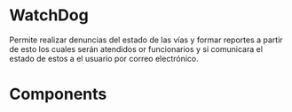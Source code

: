 # WatchDog
Permite realizar denuncias
del estado de las vías y formar reportes a partir de esto
los cuales serán atendidos or funcionarios y si comunicara el estado de estos a el usuario por correo electrónico.
# Components
